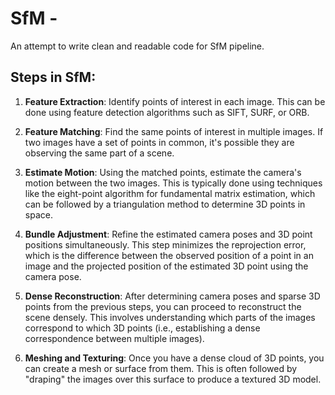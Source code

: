 # SfM - 

An attempt to write clean and readable code for SfM pipeline.

## Steps in SfM:

1. **Feature Extraction**: Identify points of interest in each image. This can be done using feature detection algorithms such as SIFT, SURF, or ORB.

2. **Feature Matching**: Find the same points of interest in multiple images. If two images have a set of points in common, it's possible they are observing the same part of a scene. 

3. **Estimate Motion**: Using the matched points, estimate the camera's motion between the two images. This is typically done using techniques like the eight-point algorithm for fundamental matrix estimation, which can be followed by a triangulation method to determine 3D points in space.

4. **Bundle Adjustment**: Refine the estimated camera poses and 3D point positions simultaneously. This step minimizes the reprojection error, which is the difference between the observed position of a point in an image and the projected position of the estimated 3D point using the camera pose.

5. **Dense Reconstruction**: After determining camera poses and sparse 3D points from the previous steps, you can proceed to reconstruct the scene densely. This involves understanding which parts of the images correspond to which 3D points (i.e., establishing a dense correspondence between multiple images).

6. **Meshing and Texturing**: Once you have a dense cloud of 3D points, you can create a mesh or surface from them. This is often followed by "draping" the images over this surface to produce a textured 3D model.